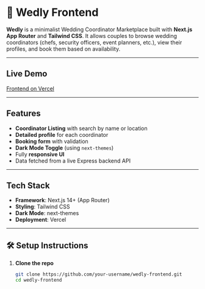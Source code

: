 # 💍 Wedly Frontend

**Wedly** is a minimalist Wedding Coordinator Marketplace built with **Next.js App Router** and **Tailwind CSS**. It allows couples to browse wedding coordinators (chefs, security officers, event planners, etc.), view their profiles, and book them based on availability.

---

##  Live Demo

 [Frontend on Vercel](https://your-vercel-link.vercel.app)

---

##  Features

-  **Coordinator Listing** with search by name or location
-  **Detailed profile** for each coordinator
- **Booking form** with validation
-  **Dark Mode Toggle** (using `next-themes`)
-  Fully **responsive UI**
-  Data fetched from a live Express backend API

---

##  Tech Stack

- **Framework**: Next.js 14+ (App Router)
- **Styling**: Tailwind CSS
- **Dark Mode**: next-themes
- **Deployment**: Vercel

---

## 🛠 Setup Instructions

1. **Clone the repo**
   ```bash
   git clone https://github.com/your-username/wedly-frontend.git
   cd wedly-frontend
